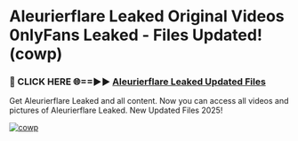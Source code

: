 # Aleurierflare Leaked Original Videos 0nlyFans Leaked - Files Updated! (cowp)

<h3>🔴 CLICK HERE 🌐==►► <a href="https://tinyurl.com/x26r9saj" rel="nofollow">Aleurierflare Leaked Updated Files</a></h3>

Get Aleurierflare Leaked and all content. Now you can access all videos and pictures of Aleurierflare Leaked. New Updated Files 2025!

[![cowp](https://i.imgur.com/LkgZPqh.gif)](https://tinyurl.com/x26r9saj)
